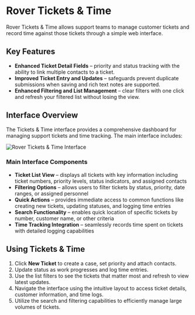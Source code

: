# Rover Tickets & Time

<PageHeader />

Rover Tickets & Time allows support teams to manage customer tickets and record time against those tickets through a simple web interface.

## Key Features

- **Enhanced Ticket Detail Fields** – priority and status tracking with the ability to link multiple contacts to a ticket.
- **Improved Ticket Entry and Updates** – safeguards prevent duplicate submissions when saving and rich text notes are supported.
- **Enhanced Filtering and List Management** – clear filters with one click and refresh your filtered list without losing the view.

## Interface Overview

The Tickets & Time interface provides a comprehensive dashboard for managing support tickets and time tracking. The main interface includes:

![Rover Tickets & Time Interface](./tickets-time-interface.png)

### Main Interface Components

- **Ticket List View** – displays all tickets with key information including ticket numbers, priority levels, status indicators, and assigned contacts
- **Filtering Options** – allows users to filter tickets by status, priority, date ranges, or assigned personnel
- **Quick Actions** – provides immediate access to common functions like creating new tickets, updating statuses, and logging time entries
- **Search Functionality** – enables quick location of specific tickets by number, customer name, or other criteria
- **Time Tracking Integration** – seamlessly records time spent on tickets with detailed logging capabilities

## Using Tickets & Time

1. Click **New Ticket** to create a case, set priority and attach contacts.
2. Update status as work progresses and log time entries.
3. Use the list filters to see the tickets that matter most and refresh to view latest updates.
4. Navigate the interface using the intuitive layout to access ticket details, customer information, and time logs.
5. Utilize the search and filtering capabilities to efficiently manage large volumes of tickets.

<PageFooter />
